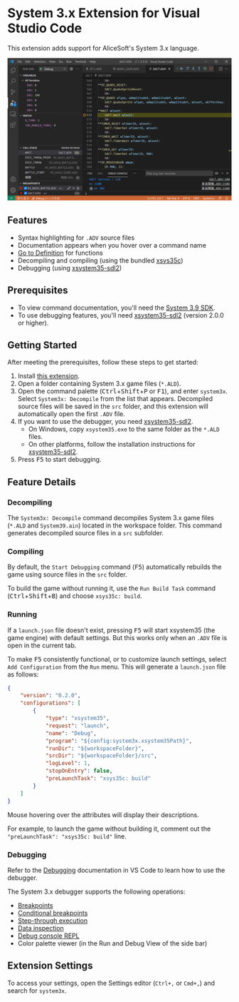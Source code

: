 # System 3.x Extension for Visual Studio Code

This extension adds support for AliceSoft's System 3.x language.

![Screenshot](images/debugger.png)

## Features

- Syntax highlighting for `.ADV` source files
- Documentation appears when you hover over a command name
- [Go to Definition](https://code.visualstudio.com/docs/editor/editingevolved#_go-to-definition)
  for functions
- Decompiling and compiling (using the bundled [xsys35c])
- Debugging (using [xsystem35-sdl2])

## Prerequisites

- To view command documentation, you'll need the
  [System 3.9 SDK](https://web.archive.org/web/20021018163909/http://www.alicesoft.co.jp/support/sys39agr.html).
- To use debugging features, you'll need [xsystem35-sdl2] (version 2.0.0 or
  higher).

## Getting Started

After meeting the prerequisites, follow these steps to get started:

1. Install [this extension](https://marketplace.visualstudio.com/items?itemName=kichikuou.system3x).
2. Open a folder containing System 3.x game files (`*.ALD`).
3. Open the command palette (<kbd>Ctrl</kbd>+<kbd>Shift</kbd>+<kbd>P</kbd> or
   <kbd>F1</kbd>), and enter `system3x`. Select `System3x: Decompile` from the
   list that appears. Decompiled source files will be saved in the `src`
   folder, and this extension will automatically open the first `.ADV` file.
4. If you want to use the debugger, you need [xsystem35-sdl2].
   - On Windows, copy `xsystem35.exe` to the same folder as the `*.ALD` files.
   - On other platforms, follow the installation instructions for
     [xsystem35-sdl2].
5. Press <kbd>F5</kbd> to start debugging.

## Feature Details

### Decompiling

The `System3x: Decompile` command decompiles System 3.x game files (`*.ALD` and
`System39.ain`) located in the workspace folder. This command generates
decompiled source files in a `src` subfolder.

### Compiling

By default, the `Start Debugging` command (<kbd>F5</kbd>) automatically
rebuilds the game using source files in the `src` folder.

To build the game without running it, use the `Run Build Task` command
(<kbd>Ctrl</kbd>+<kbd>Shift</kbd>+<kbd>B</kbd>) and choose `xsys35c: build`.

### Running

If a `launch.json` file doesn't exist, pressing <kbd>F5</kbd> will start
xsystem35 (the game engine) with default settings. But this works only when an
`.ADV` file is open in the current tab.

To make <kbd>F5</kbd> consistently functional, or to customize launch settings,
select `Add Configuration` from the `Run` menu. This will generate a
`launch.json` file as follows:

```json
{
    "version": "0.2.0",
    "configurations": [
        {
            "type": "xsystem35",
            "request": "launch",
            "name": "Debug",
            "program": "${config:system3x.xsystem35Path}",
            "runDir": "${workspaceFolder}",
            "srcDir": "${workspaceFolder}/src",
            "logLevel": 1,
            "stopOnEntry": false,
            "preLaunchTask": "xsys35c: build"
        }
    ]
}
```

Mouse hovering over the attributes will display their descriptions.

For example, to launch the game without building it, comment out the
`"preLaunchTask": "xsys35c: build"` line.

### Debugging

Refer to the [Debugging](https://code.visualstudio.com/docs/editor/debugging)
documentation in VS Code to learn how to use the debugger.

The System 3.x debugger supports the following operations:
- [Breakpoints](https://code.visualstudio.com/docs/editor/debugging#_breakpoints)
- [Conditional breakpoints](https://code.visualstudio.com/docs/editor/debugging#_advanced-breakpoint-topics)
- [Step-through execution](https://code.visualstudio.com/docs/editor/debugging#_debug-actions)
- [Data inspection](https://code.visualstudio.com/docs/editor/debugging#_data-inspection)
- [Debug console REPL](https://code.visualstudio.com/docs/editor/debugging#_debug-console-repl)
- Color palette viewer (in the Run and Debug View of the side bar)

## Extension Settings

To access your settings, open the Settings editor (`Ctrl+,` or `Cmd+,`) and
search for `system3x`.


[xsys35c]: https://github.com/kichikuou/xsys35c
[xsystem35-sdl2]: https://github.com/kichikuou/xsystem35-sdl2
